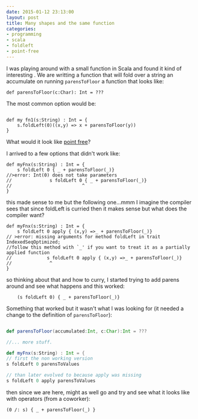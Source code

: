 ```yaml
---
date: 2015-01-12 23:13:00
layout: post
title: Many shapes and the same function
categories:
- programming
- scala
- foldleft
- point-free
---
```


I was playing around with a small function in Scala and found it kind of interesting .
We are writting a function that will fold over a string an accumulate on running `parensToFloor` a function that looks
like:

```
def parensToFloor(c:Char): Int = ???
```


The most common option would be:

```

def my fn1(s:String) : Int = {
	s.foldLeft(0)((x,y) => x + parensToFloor(y))
}
```

What would it look like [point free](https://en.wikipedia.org/wiki/Tacit_programming)? 

I arrived to a few options that didn't work like:

```
def myFnx(s:String) : Int = {
    s foldLeft 0 { _ + parensToFloor(_)}
//>error: Int(0) does not take parameters
//              s foldLeft 0 { _ + parensToFloor(_)}
//                          ^
}
```
this made sense to me but the following one...mmm I imagine the compiler sees that since foldLeft is curried then it makes sense but what does the compiler want?


```
def myFnx(s:String) : Int = {
    s foldLeft 0 apply { (x,y) =>_ + parensToFloor(_)}
// >error: missing arguments for method foldLeft in trait IndexedSeqOptimized;
//follow this method with `_' if you want to treat it as a partially applied function
//             s foldLeft 0 apply { (x,y) =>_ + parensToFloor(_)}
//              ^
}
```

so thinking about that and how to curry, I started trying to add parens around and see what happens and
this worked:

```
    (s foldLeft 0) { _ + parensToFloor(_)}
```


Something that worked but it wasn't what I was looking for (it needed a change to the definition of `parensToFloor`):

```Scala

def parensToFloor(accumulated:Int, c:Char):Int = ???

//... more stuff.

def myFnx(s:String) : Int = {
// first the non working version
s foldLeft 0 parensToValues

// than later evolved to because apply was missing
s foldLeft 0 apply parensToValues

```
then since we are here, might as well go and try and see what it looks like with operators (from a coworker):

```
(0 /: s) { _ + parensToFloor(_) }
```

